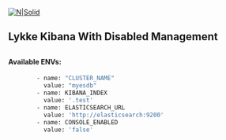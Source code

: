 [![N|Solid](https://settings-test-k8s.lykkex.net/images/lykke_new.svg)]()

## Lykke Kibana With Disabled Management
##
##
#### Available ENVs:


```sh
        - name: "CLUSTER_NAME"
          value: "myesdb"
        - name: KIBANA_INDEX
          value: '.test'
        - name: ELASTICSEARCH_URL
          value: 'http://elasticsearch:9200'  
        - name: CONSOLE_ENABLED
          value: 'false' 
```

